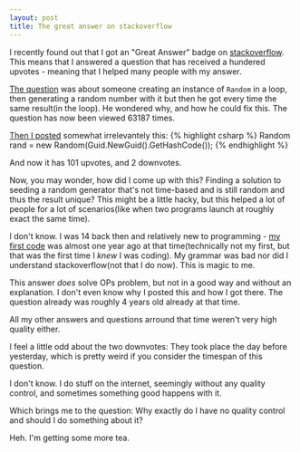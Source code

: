 ```yaml
---
layout: post
title: The great answer on stackoverflow
---
```


I recently found out that I got an "Great Answer" badge on [stackoverflow](http://stackoverflow.com). This means that I answered a question that has received a hundered upvotes - meaning that I helped many people with my answer.

[The question](http://stackoverflow.com/questions/1785744/) was about someone creating an instance of `Random` in a loop, then generating a random number with it but then he got every time the same result(in the loop). He wondered why, and how he could fix this. The question has now been viewed 63187 times.

[Then I posted](http://stackoverflow.com/a/18267477/2622807) somewhat irrelevantely this:
{% highlight csharp %}
Random rand = new Random(Guid.NewGuid().GetHashCode());
{% endhighlight %}

And now it has 101 upvotes, and 2 downvotes.

Now, you may wonder, how did I come up with this?  Finding a solution to seeding a random generator that's not time-based and is still random and thus the result unique? This might be a little hacky, but this helped a lot of people for a lot of scenarios(like when two programs launch at roughly exact the same time).

I don't know. I was 14 back then and relatively new to programming - [my first code](http://web.archive.org/web/20151110205042/http://mcdzienny.cba.pl/viewtopic.php?f=19&t=1565) was almost  one year ago at that time(technically not my first, but that was the first time I _knew_ I was coding). My grammar was bad nor did I understand stackoverflow(not that I do now). This is magic to me.

This answer _does_ solve OPs problem, but not in a good way and without an explanation. I don't even know why I posted this and how I got there. The question already was roughly 4 years old already at that time.

All my other answers and questions arround that time weren't very high quality either.

I feel a little odd about the two downvotes: They took place the day before yesterday, which is pretty weird if you consider the timespan of this question.

I don't know. I do stuff on the internet, seemingly without any quality control, and sometimes something good happens with it.

Which brings me to the question: Why exactly do I have no quality control and should I do something about it?

Heh. I'm getting some more tea.
